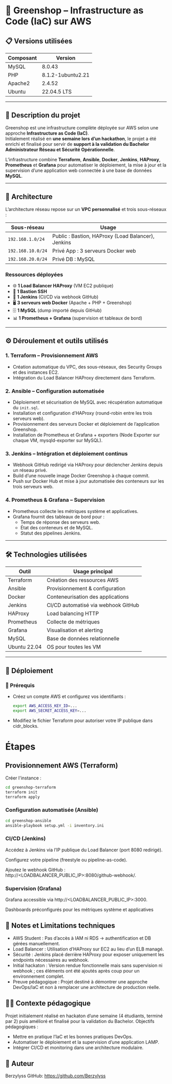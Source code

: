 # 🛒 Greenshop – Infrastructure as Code (IaC) sur AWS

## 📋 Versions utilisées
| Composant | Version          |
|-----------|-----------------|
| MySQL     | 8.0.43          |
| PHP       | 8.1.2-1ubuntu2.21|
| Apache2   | 2.4.52           |
| Ubuntu    | 22.04.5 LTS      |

---

## 📘 Description du projet  
Greenshop est une infrastructure complète déployée sur AWS selon une approche **Infrastructure as Code (IaC)**.  
Initialement réalisé en **une semaine lors d’un hackathon**, le projet a été enrichi et finalisé pour servir de **support à la validation du Bachelor Administrateur Réseau et Sécurité Opérationnelle**.

L’infrastructure combine **Terraform**, **Ansible**, **Docker**, **Jenkins**, **HAProxy**, **Prometheus** et **Grafana** pour automatiser le déploiement, la mise à jour et la supervision d’une application web connectée à une base de données **MySQL**.

---

## 🧱 Architecture  
L’architecture réseau repose sur un **VPC personnalisé** et trois sous-réseaux :  

| Sous-réseau       | Usage                                        |
|-------------------|----------------------------------------------|
| `192.168.1.0/24`  | Public : Bastion, HAProxy (Load Balancer), Jenkins |
| `192.168.10.0/24` | Privé App : 3 serveurs Docker web            |
| `192.168.20.0/24` | Privé DB : MySQL                             |

### Ressources déployées  
- 🌐 **1 Load Balancer HAProxy** (VM EC2 publique)  
- 🔐 **1 Bastion SSH**  
- 🔧 **1 Jenkins** (CI/CD via webhook GitHub)  
- 🖥 **3 serveurs web Docker** (Apache + PHP + Greenshop)  
- 🗄 **1 MySQL** (dump importé depuis GitHub)  
- 📊 **1 Prometheus + Grafana** (supervision et tableaux de bord)  

---

## ⚙️ Déroulement et outils utilisés  

### 1. **Terraform – Provisionnement AWS**  
- Création automatique du VPC, des sous-réseaux, des Security Groups et des instances EC2.  
- Intégration du Load Balancer HAProxy directement dans Terraform.  

### 2. **Ansible – Configuration automatisée**  
- Déploiement et sécurisation de MySQL avec récupération automatique du `init.sql`.  
- Installation et configuration d’HAProxy (round-robin entre les trois serveurs web).  
- Provisionnement des serveurs Docker et déploiement de l’application Greenshop.  
- Installation de Prometheus et Grafana + exporters (Node Exporter sur chaque VM, mysqld-exporter sur MySQL).  

### 3. **Jenkins – Intégration et déploiement continus**  
- Webhook GitHub redirigé via HAProxy pour déclencher Jenkins depuis un réseau privé.  
- Build d’une nouvelle image Docker Greenshop à chaque commit.  
- Push sur Docker Hub et mise à jour automatisée des conteneurs sur les trois serveurs web.  

### 4. **Prometheus & Grafana – Supervision**  
- Prometheus collecte les métriques système et applicatives.  
- Grafana fournit des tableaux de bord pour :  
  - Temps de réponse des serveurs web.  
  - État des conteneurs et de MySQL.  
  - Statut des pipelines Jenkins.  

---

## 🛠 Technologies utilisées  

| Outil       | Usage principal                       |
|--------------|--------------------------------------|
| Terraform    | Création des ressources AWS           |
| Ansible      | Provisionnement & configuration       |
| Docker       | Conteneurisation des applications     |
| Jenkins      | CI/CD automatisé via webhook GitHub   |
| HAProxy      | Load balancing HTTP                   |
| Prometheus   | Collecte de métriques                 |
| Grafana      | Visualisation et alerting             |
| MySQL        | Base de données relationnelle         |
| Ubuntu 22.04 | OS pour toutes les VM                 |

---

## 🚀 Déploiement  

### 📌 Prérequis  
- Créez un compte AWS et configurez vos identifiants :  
  ```bash
  export AWS_ACCESS_KEY_ID=...
  export AWS_SECRET_ACCESS_KEY=...
  ```

- Modifiez le fichier Terraform pour autoriser votre IP publique dans cidr_blocks.

# Étapes

## Provisionnement AWS (Terraform)
  Créer l'instance :
  ```bash
  cd greenshop-terraform
  terraform init
  terraform apply
  ```

### Configuration automatisée (Ansible)
  ```bash
  cd greenshop-ansible
  ansible-playbook setup.yml -i inventory.ini
  ```

### CI/CD (Jenkins)

Accédez à Jenkins via l’IP publique du Load Balancer (port 8080 redirigé).

Configurez votre pipeline (freestyle ou pipeline-as-code).

Ajoutez le webhook GitHub : http://<LOADBALANCER_PUBLIC_IP>:8080/github-webhook/.

### Supervision (Grafana)

Grafana accessible via http://<LOADBALANCER_PUBLIC_IP>:3000.

Dashboards préconfigurés pour les métriques système et applicatives

## 📎 Notes et Limitations techniques

- AWS Student : Pas d’accès à IAM ni RDS → authentification et DB gérées manuellement.
- Load Balancer : Utilisation d’HAProxy sur EC2 au lieu d’un ELB managé.
- Sécurité : Jenkins placé derrière HAProxy pour exposer uniquement les endpoints nécessaires au webhook.
- Initial hackaton : Version rendue fonctionnelle mais sans supervision ni webhook ; ces éléments ont été ajoutés après coup pour un environnement complet.
- Preuve pédagogique : Projet destiné à démontrer une approche DevOps/IaC et non à remplacer une architecture de production réelle.

## 👨‍🎓 Contexte pédagogique

Projet initialement réalisé en hackaton d’une semaine (4 étudiants, terminé par 2) puis amélioré et finalisé pour la validation du Bachelor.
Objectifs pédagogiques :

- Mettre en pratique l’IaC et les bonnes pratiques DevOps.
- Automatiser le déploiement et la supervision d’une application LAMP.
- Intégrer CI/CD et monitoring dans une architecture modulaire.

## 📧 Auteur

Berzylyss
GitHub: https://github.com/Berzylyss
